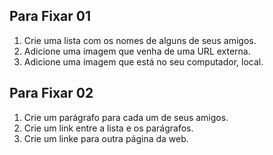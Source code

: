 ## Para Fixar 01

1. Crie uma lista com os nomes de alguns de seus amigos.
2. Adicione uma imagem que venha de uma URL externa.
3. Adicione uma imagem que está no seu computador, local.

## Para Fixar 02

1. Crie um parágrafo para cada um de seus amigos.
2. Crie um link entre a lista e os parágrafos.
3. Crie um linke para outra página da web.
